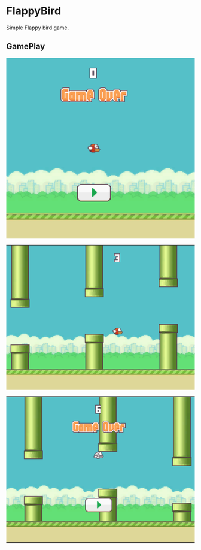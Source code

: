 # FlappyBird
 Simple Flappy bird game.

 ## GamePlay
 ![start game](images/start.png)

 ![gameplay](images/gameplay.png)

 ![game over](images/gameover.png)
